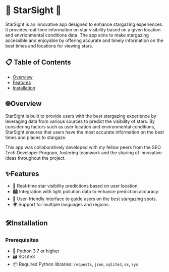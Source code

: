 # 🌟 StarSight 🌌
StarSight is an innovative app designed to enhance stargazing experiences. It provides real-time information on star visibility based on a given location and envrionmental conditions data. The app aims to make stargazing accessible and enjoyable by offering accurate and timely information on the best times and locations for viewing stars.

## 📋 Table of Contents

- [Overview](#overview)
- [Features](#features)
- [Installation](#installation)

## 🌐Overview

StarSight is built to provide users with the best stargazing experience by leveraging data from various sources to predict the visibility of stars. By considering factors such as user location and environmental conditions, StarSight ensures that users have the most accurate information on the best times and places to stargaze.

This app was collaboratively developed with my fellow peers from the SEO Tech Developer Program, fostering teamwork and the sharing of innovative ideas throughout the project.

## ✨Features

- 🌠 Real-time star visibility predictions based on user location.
- 🏙️ Integration with light pollution data to enhance prediction accuracy.
- 📱 User-friendly interface to guide users on the best stargazing spots.
- 🌍 Support for multiple languages and regions.

## 🛠️Installation

### Prerequisites 
- 🐍 Python 3.7 or higher
- 🗃️ SQLite3
- 📦 Required Python libraries: `requests`, `json`, `sqlite3`, `os`, `sys`
